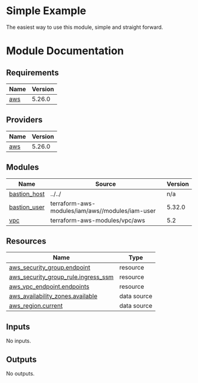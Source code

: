 # Simple Example

The easiest way to use this module, simple and straight forward.

<!-- the following placeholder is filled by terraform-docs and the generated headings have level 2. -->
<!-- markdownlint-disable MD025 -->
# Module Documentation

<!-- markdownlint-disable -->
<!-- BEGINNING OF PRE-COMMIT-TERRAFORM DOCS HOOK -->

<!-- BEGIN_TF_DOCS -->
## Requirements

| Name | Version |
|------|---------|
| <a name="requirement_aws"></a> [aws](#requirement\_aws) | 5.26.0 |

## Providers

| Name | Version |
|------|---------|
| <a name="provider_aws"></a> [aws](#provider\_aws) | 5.26.0 |

## Modules

| Name | Source | Version |
|------|--------|---------|
| <a name="module_bastion_host"></a> [bastion\_host](#module\_bastion\_host) | ../../ | n/a |
| <a name="module_bastion_user"></a> [bastion\_user](#module\_bastion\_user) | terraform-aws-modules/iam/aws//modules/iam-user | 5.32.0 |
| <a name="module_vpc"></a> [vpc](#module\_vpc) | terraform-aws-modules/vpc/aws | 5.2 |

## Resources

| Name | Type |
|------|------|
| [aws_security_group.endpoint](https://registry.terraform.io/providers/hashicorp/aws/5.26.0/docs/resources/security_group) | resource |
| [aws_security_group_rule.ingress_ssm](https://registry.terraform.io/providers/hashicorp/aws/5.26.0/docs/resources/security_group_rule) | resource |
| [aws_vpc_endpoint.endpoints](https://registry.terraform.io/providers/hashicorp/aws/5.26.0/docs/resources/vpc_endpoint) | resource |
| [aws_availability_zones.available](https://registry.terraform.io/providers/hashicorp/aws/5.26.0/docs/data-sources/availability_zones) | data source |
| [aws_region.current](https://registry.terraform.io/providers/hashicorp/aws/5.26.0/docs/data-sources/region) | data source |

## Inputs

No inputs.

## Outputs

No outputs.
<!-- END_TF_DOCS -->
